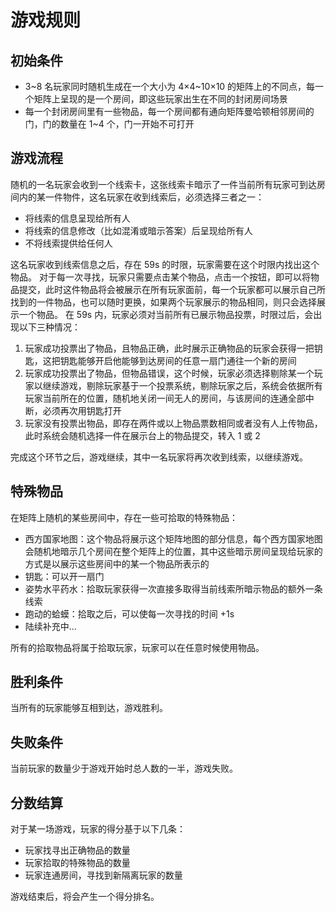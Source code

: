# 游戏规则

## 初始条件
* 3~8 名玩家同时随机生成在一个大小为 4×4~10×10 的矩阵上的不同点，每一个矩阵上呈现的是一个房间，即这些玩家出生在不同的封闭房间场景
* 每一个封闭房间里有一些物品，每一个房间都有通向矩阵曼哈顿相邻房间的门，门的数量在 1~4 个，门一开始不可打开

## 游戏流程
随机的一名玩家会收到一个线索卡，这张线索卡暗示了一件当前所有玩家可到达房间内的某一件物件，这名玩家在收到线索后，必须选择三者之一：
* 将线索的信息呈现给所有人
* 将线索的信息修改（比如混淆或暗示答案）后呈现给所有人
* 不将线索提供给任何人

这名玩家收到线索信息之后，存在 59s 的时限，玩家需要在这个时限内找出这个物品。
对于每一次寻找，玩家只需要点击某个物品，点击一个按钮，即可以将物品提交，此时这件物品将会被展示在所有玩家面前，每一个玩家都可以展示自己所找到的一件物品，也可以随时更换，如果两个玩家展示的物品相同，则只会选择展示一个物品。
在 59s 内，玩家必须对当前所有已展示物品投票，时限过后，会出现以下三种情况：
1. 玩家成功投票出了物品，且物品正确，此时展示正确物品的玩家会获得一把钥匙，这把钥匙能够开启他能够到达房间的任意一扇门通往一个新的房间
2. 玩家成功投票出了物品，但物品错误，这个时候，玩家必须选择剔除某一个玩家以继续游戏，剔除玩家基于一个投票系统，剔除玩家之后，系统会依据所有玩家当前所在的位置，随机地关闭一间无人的房间，与该房间的连通全部中断，必须再次用钥匙打开
3. 玩家没有投票出物品，即存在两件或以上物品票数相同或者没有人上传物品，此时系统会随机选择一件在展示台上的物品提交，转入 1 或 2

完成这个环节之后，游戏继续，其中一名玩家将再次收到线索，以继续游戏。

## 特殊物品
在矩阵上随机的某些房间中，存在一些可拾取的特殊物品：
* 西方国家地图：这个物品将展示这个矩阵地图的部分信息，每个西方国家地图会随机地暗示几个房间在整个矩阵上的位置，其中这些暗示房间呈现给玩家的方式是以展示这些房间中的某一个物品所表示的
* 钥匙：可以开一扇门
* 姿势水平药水：拾取玩家获得一次直接多取得当前线索所暗示物品的额外一条线索
* 跑动的蛤蟆：拾取之后，可以使每一次寻找的时间 +1s
* 陆续补充中...

所有的拾取物品将属于拾取玩家，玩家可以在任意时候使用物品。

## 胜利条件
当所有的玩家能够互相到达，游戏胜利。

## 失败条件
当前玩家的数量少于游戏开始时总人数的一半，游戏失败。

## 分数结算
对于某一场游戏，玩家的得分基于以下几条：
* 玩家找寻出正确物品的数量
* 玩家拾取的特殊物品的数量
* 玩家连通房间，寻找到新隔离玩家的数量

游戏结束后，将会产生一个得分排名。
